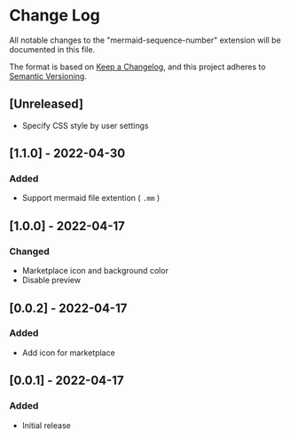 # Change Log

All notable changes to the "mermaid-sequence-number" extension will be documented in this file.

The format is based on [Keep a Changelog](https://keepachangelog.com/en/1.0.0/),
and this project adheres to [Semantic Versioning](https://semver.org/spec/v2.0.0.html).

## [Unreleased]

- Specify CSS style by user settings

## [1.1.0] - 2022-04-30

### Added

- Support mermaid file extention ( `.mm` )

## [1.0.0] - 2022-04-17

### Changed

- Marketplace icon and background color
- Disable preview

## [0.0.2] - 2022-04-17

### Added

- Add icon for marketplace

## [0.0.1] - 2022-04-17

### Added

- Initial release
